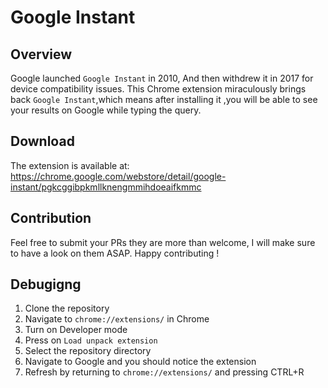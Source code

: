 # Google Instant
## Overview
Google launched `Google Instant` in 2010, And then withdrew it in 2017 for device compatibility issues.
This Chrome extension miraculously brings back `Google Instant`,which means after installing it ,you will be able to see your results on Google while typing the query.

## Download
The extension is available at: https://chrome.google.com/webstore/detail/google-instant/pgkcggibpkmllknengmmihdoeaifkmmc

## Contribution
Feel free to submit your PRs they are more than welcome, I will make sure to have a look on them ASAP.
Happy contributing !

## Debugigng
1. Clone the repository
2. Navigate to `chrome://extensions/` in Chrome
3. Turn on Developer mode
4. Press on `Load unpack extension`
5. Select the repository directory 
6. Navigate to Google and you should notice the extension
7. Refresh by returning to `chrome://extensions/` and pressing CTRL+R
